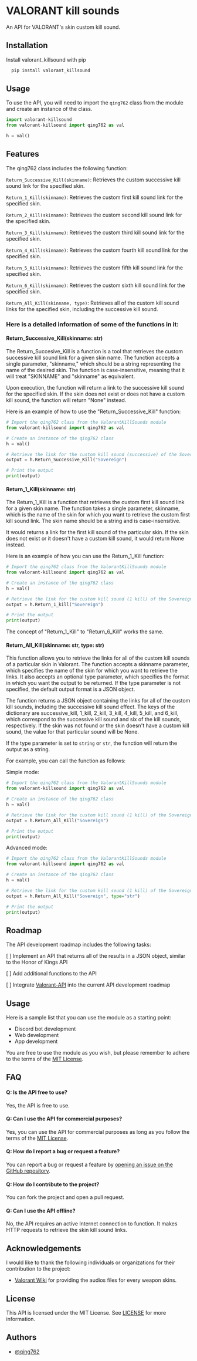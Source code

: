 
# VALORANT kill sounds

An API for VALORANT's skin custom kill sound.


## Installation

Install valorant_killsound with pip

```bash
  pip install valorant_killsound
```
    
## Usage

To use the API, you will need to import the `qing762` class from the module and create an instance of the class.

```python
import valorant-killsound
from valorant-killsound import qing762 as val

h = val()
```


## Features

The qing762 class includes the following function:

`Return_Successive_Kill(skinname)`: Retrieves the custom successive kill sound link for the specified skin.

`Return_1_Kill(skinname)`: Retrieves the custom first kill sound link for the specified skin.

`Return_2_Kill(skinname)`: Retrieves the custom second kill sound link for the specified skin.

`Return_3_Kill(skinname)`: Retrieves the custom third kill sound link for the specified skin.

`Return_4_Kill(skinname)`: Retrieves the custom fourth kill sound link for the specified skin.

`Return_5_Kill(skinname)`: Retrieves the custom fifth kill sound link for the specified skin.

`Return_6_Kill(skinname)`: Retrieves the custom sixth kill sound link for the specified skin.

`Return_All_Kill(skinname, type)`: Retrieves all of the custom kill sound links for the specified skin, including the successive kill sound.


### Here is a detailed information of some of the functions in it:
#### Return_Successive_Kill(skinname: str)
The Return_Succesive_Kill is a  function is a tool that retrieves the custom successive kill sound link for a given skin name. The function accepts a single parameter, "skinname," which should be a string representing the name of the desired skin. The function is case-insensitive, meaning that it will treat "SKINNAME" and "skinname" as equivalent.

Upon execution, the function will return a link to the successive kill sound for the specified skin. If the skin does not exist or does not have a custom kill sound, the function will return "None" instead.

Here is an example of how to use the "Return_Successive_Kill" function:
```python
# Import the qing762 class from the ValorantKillSounds module
from valorant-killsound import qing762 as val

# Create an instance of the qing762 class
h = val()

# Retrieve the link for the custom kill sound (successive) of the Sovereign skin
output = h.Return_Successive_Kill("Sovereign")

# Print the output
print(output)
```

#### Return_1_Kill(skinname: str)
The Return_1_Kill is a function that retrieves the custom first kill sound link for a given skin name. The function takes a single parameter, skinname, which is the name of the skin for which you want to retrieve the custom first kill sound link. The skin name should be a string and is case-insensitive.

It would returns a link for the first kill sound of the particular skin. If the skin does not exist or it doesn't have a custom kill sound, it would return None instead.

Here is an example of how you can use the Return_1_Kill function:

```python
# Import the qing762 class from the ValorantKillSounds module
from valorant-killsound import qing762 as val

# Create an instance of the qing762 class
h = val()

# Retrieve the link for the custom kill sound (1 kill) of the Sovereign skin
output = h.Return_1_kill("Sovereign")

# Print the output
print(output)
```
The concept of "Return_1_Kill" to "Return_6_Kill" works the same.

#### Return_All_Kill(skinname: str, type: str)
This function allows you to retrieve the links for all of the custom kill sounds of a particular skin in Valorant. The function accepts a skinname parameter, which specifies the name of the skin for which you want to retrieve the links. It also accepts an optional type parameter, which specifies the format in which you want the output to be returned. If the type parameter is not specified, the default output format is a JSON object.

The function returns a JSON object containing the links for all of the custom kill sounds, including the successive kill sound effect. The keys of the dictionary are successive_kill, 1_kill, 2_kill, 3_kill, 4_kill, 5_kill, and 6_kill, which correspond to the successive kill sound and six of the kill sounds, respectively. If the skin was not found or the skin doesn't have a custom kill sound, the value for that particular sound will be None.

If the type parameter is set to `string` or `str`, the function will return the output as a string.

For example, you can call the function as follows:

Simple mode:
```python
# Import the qing762 class from the ValorantKillSounds module
from valorant-killsound import qing762 as val

# Create an instance of the qing762 class
h = val()

# Retrieve the link for the custom kill sound (1 kill) of the Sovereign skin
output = h.Return_All_Kill("Sovereign")

# Print the output
print(output)
```

Advanced mode:
```python
# Import the qing762 class from the ValorantKillSounds module
from valorant-killsound import qing762 as val

# Create an instance of the qing762 class
h = val()

# Retrieve the link for the custom kill sound (1 kill) of the Sovereign skin
output = h.Return_All_Kill("Sovereign", type="str")

# Print the output
print(output)
```
## Roadmap

The API development roadmap includes the following tasks:

[ ] Implement an API that returns all of the results in a JSON object, similar to the Honor of Kings API

[ ] Add additional functions to the API

[ ] Integrate [Valorant-API](https://valorant-api.com/) into the current API development roadmap


## Usage

Here is a sample list that you can use the module as a starting point:

- Discord bot development
- Web development
- App development

You are free to use the module as you wish, but please remember to adhere to the terms of the [MIT License](https://github.com/qing762/valorant_killsound/blob/main/LICENSE).

## FAQ

#### Q: Is the API free to use?

Yes, the API is free to use.

#### Q: Can I use the API for commercial purposes?

Yes, you can use the API for commercial purposes as long as you follow the terms of the [MIT License](https://github.com/qing762/valorant_killsound/blob/main/LICENSE).

#### Q: How do I report a bug or request a feature?
You can report a bug or request a feature by [opening an issue on the GitHub repository](https://github.com/qing762/valorant_killsound/issues).

#### Q: How do I contribute to the project?
You can fork the project and open a pull request.

#### Q: Can I use the API offline?
No, the API requires an active Internet connection to function. It makes HTTP requests to retrieve the skin kill sound links.
## Acknowledgements

I would like to thank the following individuals or organizations for their contribution to the project:

 - [Valorant Wiki](https://valorant.fandom.com/) for providing the audios files for every weapon skins.


## License

This API is licensed under the MIT License. See [LICENSE](https://github.com/qing762/valorant_killsound/blob/main/LICENSE) for more information.


## Authors

- [@qing762](https://www.github.com/qing762)

